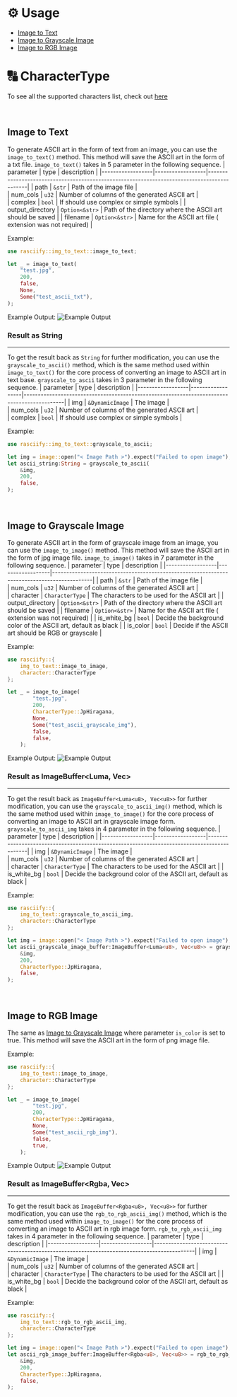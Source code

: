 # ⚙️ Usage
- [Image to Text](#image-to-text)
- [Image to Grayscale Image](#image-to-grayscale-image)
- [Image to RGB Image](#image-to-rgb-image)

# 🔠 CharacterType
To see all the supported characters list, check out [here](character.md)

&nbsp;
## Image to Text
To generate ASCII art in the form of text from an image, you can use the `image_to_text()` method. This method will save the ASCII art in the form of a txt file.
`image_to_text()` takes in 5 parameter in the following sequence.
| parameter        | type             | description                                                                                |
|------------------|------------------|--------------------------------------------------------------------------------------------|
| path             | `&str`           | Path of the image file                                                                     |    
| num_cols         | `u32`            | Number of columns of the generated ASCII art                                               |  
| complex          | `bool`           | If should use complex or simple symbols                                                    |
| output_directory | `Option<&str>`   | Path of the directory where the ASCII art should be saved                                  |
| filename         | `Option<&str>`   | Name for the ASCII art file ( extension was not required)                                  |

Example:
```rust
use rasciify::img_to_text::image_to_text;

let _ = image_to_text(
    "test.jpg",
    200,
    false,
    None,
    Some("test_ascii_txt"),
);
```
Example Output:
![Example Output](https://pub-175bba18844543bca17c4d8b5b49b04c.r2.dev/text-example.png)


### Result as String
---
To get the result back as `String` for further modification, you can use the `grayscale_to_ascii()` method, which is the same method used within `image_to_text()` for the core process of converting an image to ASCII art in text base.
`grayscale_to_ascii` takes in 3 parameter in the following sequence.
| parameter        | type             | description                                                                                |
|------------------|------------------|--------------------------------------------------------------------------------------------|
| img              | `&DynamicImage`  | The image                                                                                  |    
| num_cols         | `u32`            | Number of columns of the generated ASCII art                                               |  
| complex          | `bool`           | If should use complex or simple symbols                                                    |

Example:
```rust
use rasciify::img_to_text::grayscale_to_ascii;

let img = image::open("< Image Path >").expect("Failed to open image");
let ascii_string:String = grayscale_to_ascii(
    &img,
    200,
    false,
);
```

&nbsp;
## Image to Grayscale Image
To generate ASCII art in the form of grayscale image from an image, you can use the `image_to_image()` method. This method will save the ASCII art in the form of jpg image file.
`image_to_image()` takes in 7 parameter in the following sequence.
| parameter        | type             | description                                                                                |
|------------------|------------------|--------------------------------------------------------------------------------------------|
| path             | `&str`           | Path of the image file                                                                     |    
| num_cols         | `u32`            | Number of columns of the generated ASCII art                                               |  
| character        | `CharacterType`  | The characters to be used for the ASCII art                                                |
| output_directory | `Option<&str>`   | Path of the directory where the ASCII art should be saved                                  |
| filename         | `Option<&str>`   | Name for the ASCII art file ( extension was not required)                                  |
| is_white_bg      | `bool`           | Decide the background color of the ASCII art, default as black                             |
| is_color         | `bool`           | Decide if the ASCII art should be RGB or grayscale                                         |

Example:
```rust
use rasciify::{
    img_to_text::image_to_image,
    character::CharacterType
};

let _ = image_to_image(
        "test.jpg",
        200,
        CharacterType::JpHiragana,
        None,
        Some("test_ascii_grayscale_img"),
        false,
        false,
    );
```
Example Output:
![Example Output](https://pub-175bba18844543bca17c4d8b5b49b04c.r2.dev/test_ascii_grayscale_img.jpg)


### Result as ImageBuffer<Luma<u8>, Vec<u8>>
---
To get the result back as `ImageBuffer<Luma<u8>, Vec<u8>>` for further modification, you can use the `grayscale_to_ascii_img()` method, which is the same method used within `image_to_image()` for the core process of converting an image to ASCII art in grayscale image form.
`grayscale_to_ascii_img` takes in 4 parameter in the following sequence.
| parameter        | type             | description                                                                                |
|------------------|------------------|--------------------------------------------------------------------------------------------|
| img              | `&DynamicImage`  | The image                                                                                  |    
| num_cols         | `u32`            | Number of columns of the generated ASCII art                                               |  
| character        | `CharacterType`  | The characters to be used for the ASCII art                                                |
| is_white_bg      | `bool`           | Decide the background color of the ASCII art, default as black                             |

Example:
```rust
use rasciify::{
    img_to_text::grayscale_to_ascii_img,
    character::CharacterType
};

let img = image::open("< Image Path >").expect("Failed to open image");
let ascii_grayscale_image_buffer:ImageBuffer<Luma<u8>, Vec<u8>> = grayscale_to_ascii(
    &img,
    200,
    CharacterType::JpHiragana,
    false,
);
```

&nbsp;
## Image to RGB Image
The same as [Image to Grayscale Image](#image-to-grayscale-image) where parameter `is_color` is set to true. This method will save the ASCII art in the form of png image file.

Example:
```rust
use rasciify::{
    img_to_text::image_to_image,
    character::CharacterType
};

let _ = image_to_image(
        "test.jpg",
        200,
        CharacterType::JpHiragana,
        None,
        Some("test_ascii_rgb_img"),
        false,
        true,
    );
```
Example Output:
![Example Output](https://pub-175bba18844543bca17c4d8b5b49b04c.r2.dev/test_ascii_rgb_img.png)


### Result as ImageBuffer<Rgba<u8>, Vec<u8>>
---
To get the result back as `ImageBuffer<Rgba<u8>, Vec<u8>>` for further modification, you can use the `rgb_to_rgb_ascii_img()` method, which is the same method used within `image_to_image()` for the core process of converting an image to ASCII art in rgb image form.
`rgb_to_rgb_ascii_img` takes in 4 parameter in the following sequence.
| parameter        | type             | description                                                                                |
|------------------|------------------|--------------------------------------------------------------------------------------------|
| img              | `&DynamicImage`  | The image                                                                                  |    
| num_cols         | `u32`            | Number of columns of the generated ASCII art                                               |  
| character        | `CharacterType`  | The characters to be used for the ASCII art                                                |
| is_white_bg      | `bool`           | Decide the background color of the ASCII art, default as black                             |

Example:
```rust
use rasciify::{
    img_to_text::rgb_to_rgb_ascii_img,
    character::CharacterType
};

let img = image::open("< Image Path >").expect("Failed to open image");
let ascii_rgb_image_buffer:ImageBuffer<Rgba<u8>, Vec<u8>> = rgb_to_rgb_ascii_img(
    &img,
    200,
    CharacterType::JpHiragana,
    false,
);
```